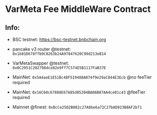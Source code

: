 # VarMeta Fee MiddleWare Contract
## Info:
- BSC testnet: https://bsc-testnet.bnbchain.org
- pancake v3 router @testnet: `0x1b81D678ffb9C0263b24A97847620C99d213eB14`
- VarMetaSwapper @testnet: `0x0C2951C202798dce82e9ff7C574E5B1117FaB37E`
- MainNet: `0x5A4aeE1E51Bc48F519488A074f9e29aC844E3Ecb` @no feeTier required
- MainNet: `0x16C60c67888E67A85d05204BA06B87AA4ce01c43` @feeTier required

- Mainnet @finest: `0xBcCe25D2B082c27A0be6a72C27bAD923B8AF2b71`